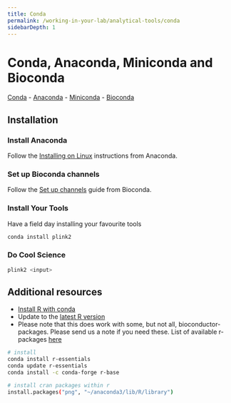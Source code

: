 ```yaml
---
title: Conda
permalink: /working-in-your-lab/analytical-tools/conda
sidebarDepth: 1
---
```


# Conda, Anaconda, Miniconda and Bioconda

[Conda](https://conda.io/en/latest/) - [Anaconda](https://docs.anaconda.com/anaconda/) - [Miniconda](https://conda.io/en/latest/miniconda.html) - [Bioconda](https://bioconda.github.io)

## Installation

### Install Anaconda

Follow the [Installing on Linux](https://docs.anaconda.com/anaconda/install/linux/#installation) instructions from Anaconda.

### Set up Bioconda channels

Follow the [Set up channels](https://bioconda.github.io/user/install.html#set-up-channels) guide from Bioconda.

### Install Your Tools

Have a field day installing your favourite tools

```bash
conda install plink2
```

### Do Cool Science

```bash
plink2 <input>
```

## Additional resources

- [Install R with conda](https://conda.io/docs/user-guide/tasks/use-r-with-conda.html)
- Update to the [latest R version](https://anaconda.org/conda-forge/r-base)
- Please note that this does work with some, but not all, bioconductor-packages. Please send us a note if you need these. List of available r-packages [here](https://repo.continuum.io/pkgs/r/linux-64/)

```bash
# install
conda install r-essentials
conda update r-essentials
conda install -c conda-forge r-base

# install cran packages within r
install.packages("png", "~/anaconda3/lib/R/library")
```
